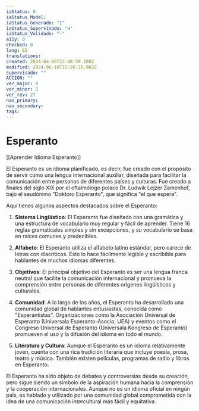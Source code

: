 ```yaml
---
iaStatus: 8
iaStatus_Model: 
iaStatus_Generado: "I"
iaStatus_Supervisado: "H"
iaStatus_Validado: "-"
a11y: 0
checked: 0
lang: ES
translations: 
created: 2024-04-06T23:48:59.180Z
modified: 2024-06-10T15:26:26.962Z
supervisado: ""
ACCION: ""
ver_major: 0
ver_minor: 2
ver_rev: 27
nav_primary: 
nav_secondary: 
tags:
---
```

# Esperanto

[[Aprender Idioma Esperanto]]

El Esperanto es un idioma planificado, es decir, fue creado con el propósito de servir como una lengua internacional auxiliar, diseñada para facilitar la comunicación entre personas de diferentes países y culturas. Fue creado a finales del siglo XIX por el oftalmólogo polaco Dr. Ludwik Lejzer Zamenhof, bajo el seudónimo "Doktoro Esperanto", que significa "el que espera".

Aquí tienes algunos aspectos destacados sobre el Esperanto:

1. **Sistema Lingüístico**: El Esperanto fue diseñado con una gramática y una estructura de vocabulario muy regular y fácil de aprender. Tiene 16 reglas gramaticales simples y sin excepciones, y su vocabulario se basa en raíces comunes y predecibles.

2. **Alfabeto**: El Esperanto utiliza el alfabeto latino estándar, pero carece de letras con diacríticos. Esto lo hace fácilmente legible y escribible para hablantes de muchos idiomas diferentes.

3. **Objetivos**: El principal objetivo del Esperanto es ser una lengua franca neutral que facilite la comunicación internacional y promueva la comprensión entre personas de diferentes orígenes lingüísticos y culturales.

4. **Comunidad**: A lo largo de los años, el Esperanto ha desarrollado una comunidad global de hablantes entusiastas, conocida como "Esperantistas". Organizaciones como la Asociación Universal de Esperanto (Universala Esperanto-Asocio, UEA) y eventos como el Congreso Universal de Esperanto (Universala Kongreso de Esperanto) promueven el uso y la difusión del idioma en todo el mundo.

5. **Literatura y Cultura**: Aunque el Esperanto es un idioma relativamente joven, cuenta con una rica tradición literaria que incluye poesía, prosa, teatro y música. También existen películas, programas de radio y libros en Esperanto.

El Esperanto ha sido objeto de debates y controversias desde su creación, pero sigue siendo un símbolo de la aspiración humana hacia la comprensión y la cooperación internacionales. Aunque no es un idioma oficial en ningún país, es hablado y utilizado por una comunidad global comprometida con la idea de una comunicación intercultural más fácil y equitativa.